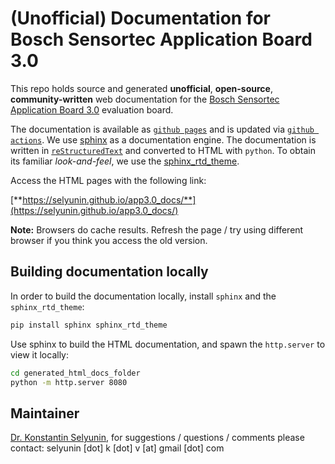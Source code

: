 # (Unofficial) Documentation for Bosch Sensortec Application Board 3.0

This repo holds source and generated **unofficial**, **open-source**, **community-written** web documentation for the
[Bosch Sensortec Application Board 3.0](https://www.bosch-sensortec.com/software-tools/tools/application-board-3-0/) 
evaluation board.

The documentation is available as [`github pages`](https://pages.github.com/) 
and is updated via [`github actions`](https://github.com/features/actions). 
We use [sphinx](https://www.sphinx-doc.org/en/master/) 
as a documentation engine.
The documentation is written in [`reStructuredText`](https://docutils.sourceforge.io/rst.html) 
and converted to HTML with `python`.
To obtain its familiar *look-and-feel*, we use the [sphinx_rtd_theme](https://github.com/readthedocs/sphinx_rtd_theme).

Access the HTML pages with the following link:

[**https://selyunin.github.io/app3.0_docs/**](https://selyunin.github.io/app3.0_docs/)

**Note:** Browsers do cache results. 
Refresh the page / try using different browser if you think you access the old version.

## Building documentation locally

In order to build the documentation locally, install `sphinx` and the `sphinx_rtd_theme`:
```sh
pip install sphinx sphinx_rtd_theme
```

Use sphinx to build the HTML documentation, and spawn the `http.server` to view it locally:
```sh
cd generated_html_docs_folder
python -m http.server 8080
```


## Maintainer

[Dr. Konstantin Selyunin](http://selyunin.com/), 
for suggestions / questions / comments 
please contact: 
selyunin [dot] k [dot] v [at] gmail [dot] com

